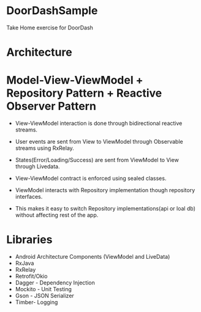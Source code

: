 # DoorDashSample
Take Home exercise for DoorDash

# Architecture 
# Model-View-ViewModel + Repository Pattern + Reactive Observer Pattern

- View-ViewModel interaction is done through bidirectional reactive streams.
- User events are sent from View to ViewModel through Observable streams using RxRelay.
- States(Error/Loading/Success) are sent from ViewModel to View through Livedata.

- View-ViewModel contract is enforced using sealed classes. 
- ViewModel interacts with Repository implementation though repository interfaces. 
- This makes it easy to switch Repository implementations(api or loal db) without affecting rest of the app.

# Libraries 
- Android Architecture Components (ViewModel and LiveData)
- RxJava
- RxRelay
- Retrofit/Okio
- Dagger - Dependency Injection
- Mockito - Unit Testing
- Gson - JSON Serializer
- Timber- Logging




